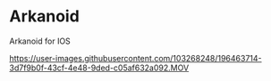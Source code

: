 # Arkanoid
Arkanoid for IOS


https://user-images.githubusercontent.com/103268248/196463714-3d7f9b0f-43cf-4e48-9ded-c05af632a092.MOV

